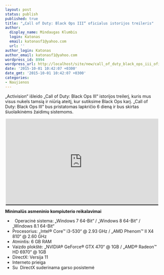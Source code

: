 ```yaml
---
layout: post
status: publish
published: true
title: "„Call of Duty: Black Ops III“ oficialus istorijos treileris"
author:
  display_name: Mindaugas Klumbis
  login: Katonas
  email: katonasf1@yahoo.com
  url: ''
author_login: Katonas
author_email: katonasf1@yahoo.com
wordpress_id: 8994
wordpress_url: http://localhost/site/new/call_of_duty_black_ops_iii_oficialus_istorijos_treileris/
date: '2015-10-01 10:42:07 +0300'
date_gmt: '2015-10-01 10:42:07 +0300'
categories:
- Naujienos
---
```

<p>
	&bdquo;Activision&ldquo; i&scaron;leido &bdquo;Call of Duty: Black Ops III&ldquo; istorijos treilerį, kuris mus visus nukels tamsią ir niūrią ateitį, kur sutiksime Black Ops karį. &bdquo;Call of Duty: Black Ops III&ldquo; bus pristatomas lapkričio 6 dieną ir bus skirtas &scaron;iuolaikinėms žaidimų sistemoms.</p>
<p style="text-align: center;">
	<span style="color: rgb(187, 187, 187); font-family: Roboto, Arial, Helvetica, sans-serif; font-size: 11px; line-height: 25px; white-space: nowrap; background-color: rgba(28, 28, 28, 0.8);"><iframe allowfullscreen="" frameborder="0" height="281" src="https://www.youtube.com/embed/k2GMPVXLGbk" width="500"></iframe></span></p>
<p>
	<strong>Minimalūs asmeninio kompiuterio reikalavimai</strong></p>
<ul>
<li>
		&nbsp; Operacinė sistema: &bdquo;Windows 7 64-Bit&ldquo; / &bdquo;Windows 8 64-Bit&ldquo; / &bdquo;Windows 8.1 64-Bit&ldquo;</li>
<li>
		Procesorius: &bdquo;Intel&reg; Core&trade; i3-530&ldquo; @ 2.93 GHz / &bdquo;AMD Phenom&trade; II X4 810&ldquo; @ 2.60 GHz</li>
<li>
		Atmintis: 6 GB RAM</li>
<li>
		Vaizdo plok&scaron;tė: &bdquo;NVIDIA&reg; GeForce&reg; GTX 470&ldquo; @ 1GB / &bdquo;AMD&reg; Radeon&trade; HD 6970&ldquo; @ 1GB</li>
<li>
		DirectX: Versija 11</li>
<li>
		Interneto prieiga</li>
<li>
		Su&nbsp; DirectX suderinama garso posistemė</li>
</ul>
